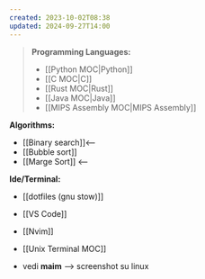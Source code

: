 ```yaml
---
created: 2023-10-02T08:38
updated: 2024-09-27T14:00
---
```

>**Programming  Languages:**
>- [[Python MOC|Python]]
>- [[C MOC|C]]
>- [[Rust MOC|Rust]]
>- [[Java MOC|Java]]
>- [[MIPS Assembly MOC|MIPS Assembly]]

**Algorithms:**
- [[Binary search]]<--
- [[Bubble sort]]
- [[Marge Sort]] <--

**Ide/Terminal:**
- [[dotfiles (gnu stow)]]
- [[VS Code]]
- [[Nvim]]
- [[Unix Terminal MOC]]

- vedi **maim** --> screenshot su linux